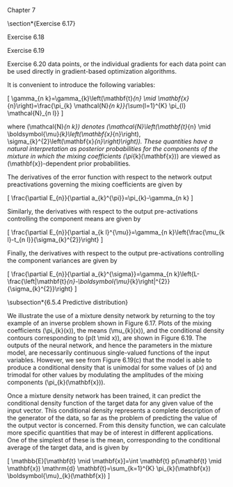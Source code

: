 Chapter 7

\section*{Exercise 6.17}

Exercise 6.18

Exercise 6.19

Exercise 6.20 data points, or the individual gradients for each data point can be used directly in gradient-based optimization algorithms.

It is convenient to introduce the following variables:

\[
\gamma_{n k}=\gamma_{k}\left(\mathbf{t}_{n} \mid \mathbf{x}_{n}\right)=\frac{\pi_{k} \mathcal{N}_{n k}}{\sum_{l=1}^{K} \pi_{l} \mathcal{N}_{n l}}
\]

where \(\mathcal{N}_{n k}\) denotes \(\mathcal{N}\left(\mathbf{t}_{n} \mid \boldsymbol{\mu}_{k}\left(\mathbf{x}_{n}\right), \sigma_{k}^{2}\left(\mathbf{x}_{n}\right)\right)\). These quantities have a natural interpretation as posterior probabilities for the components of the mixture in which the mixing coefficients \(\pi_{k}(\mathbf{x})\) are viewed as \(\mathbf{x}\)-dependent prior probabilities.

The derivatives of the error function with respect to the network output preactivations governing the mixing coefficients are given by

\[
\frac{\partial E_{n}}{\partial a_{k}^{\pi}}=\pi_{k}-\gamma_{n k}
\]

Similarly, the derivatives with respect to the output pre-activations controlling the component means are given by

\[
\frac{\partial E_{n}}{\partial a_{k l}^{\mu}}=\gamma_{n k}\left\{\frac{\mu_{k l}-t_{n l}}{\sigma_{k}^{2}}\right\}
\]

Finally, the derivatives with respect to the output pre-activations controlling the component variances are given by

\[
\frac{\partial E_{n}}{\partial a_{k}^{\sigma}}=\gamma_{n k}\left\{L-\frac{\left\|\mathbf{t}_{n}-\boldsymbol{\mu}_{k}\right\|^{2}}{\sigma_{k}^{2}}\right\}
\]

\subsection*{6.5.4 Predictive distribution}

We illustrate the use of a mixture density network by returning to the toy example of an inverse problem shown in Figure 6.17. Plots of the mixing coefficients \(\pi_{k}(x)\), the means \(\mu_{k}(x)\), and the conditional density contours corresponding to \(p(t \mid x)\), are shown in Figure 6.19. The outputs of the neural network, and hence the parameters in the mixture model, are necessarily continuous single-valued functions of the input variables. However, we see from Figure 6.19(c) that the model is able to produce a conditional density that is unimodal for some values of \(x\) and trimodal for other values by modulating the amplitudes of the mixing components \(\pi_{k}(\mathbf{x})\).

Once a mixture density network has been trained, it can predict the conditional density function of the target data for any given value of the input vector. This conditional density represents a complete description of the generator of the data, so far as the problem of predicting the value of the output vector is concerned. From this density function, we can calculate more specific quantities that may be of interest in different applications. One of the simplest of these is the mean, corresponding to the conditional average of the target data, and is given by

\[
\mathbb{E}[\mathbf{t} \mid \mathbf{x}]=\int \mathbf{t} p(\mathbf{t} \mid \mathbf{x}) \mathrm{d} \mathbf{t}=\sum_{k=1}^{K} \pi_{k}(\mathbf{x}) \boldsymbol{\mu}_{k}(\mathbf{x})
\]